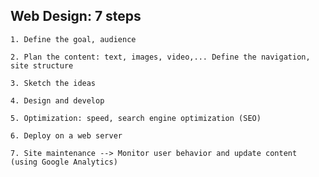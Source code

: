 ## Web Design: 7 steps

    1. Define the goal, audience

    2. Plan the content: text, images, video,... Define the navigation, site structure

    3. Sketch the ideas

    4. Design and develop

    5. Optimization: speed, search engine optimization (SEO)

    6. Deploy on a web server

    7. Site maintenance --> Monitor user behavior and update content (using Google Analytics)